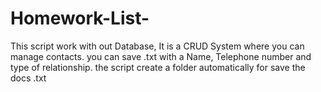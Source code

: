 # Homework-List-

This script work with out Database, It is a CRUD System where you can manage contacts. you can save .txt with a Name, Telephone number  and type of relationship.
the script create a folder automatically  for save the docs .txt 

